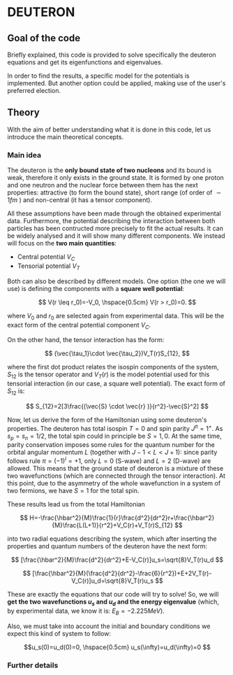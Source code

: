 # DEUTERON

## Goal of the code

Briefly explained, this code is provided to solve specifically the deuteron equations and get its eigenfunctions and eigenvalues.

In order to find the results, a specific model for the potentials is implemented. But another option could be applied, making use of the user's preferred election.

## Theory

With the aim of better understanding what it is done in this code, let us introduce the main theoretical concepts.

### Main idea

The deuteron is the **only bound state of two nucleons** and its bound is weak, therefore it only exists in the ground state. It is formed by one proton and one neutron and the nuclear force between them has the next properties: attractive (to form the bound state), short range (of order of $\sim 1fm$ ) and non-central (it has a tensor component). 

All these assumptions have been made through the obtained experimental data. Furthermore, the potential describing the interaction between both particles has been contructed more precisely to fit the actual results. It can be widely analysed and it will show many different components. We instead will focus on the **two main quantities**:
- Central potential $V_C$
- Tensorial potential $V_T$

Both can also be described by different models. One option (the one we will use) is defining the components with a **square well potential**:

$$ V(r \leq r_0)=-V_0, \hspace{0.5cm} V(r > r_0)=0.
$$

where $V_0$ and $r_0$ are selected again from experimental data. This will be the exact form of the central potential component $V_C$.

On the other hand, the tensor interaction has the form:

$$ (\vec{\tau_1}\cdot \vec{\tau_2})V_T(r)S_{12},
$$

where the first dot product relates the isospin components of the system, $S_{12}$ is the tensor operator and $V_T(r)$ is the model potential used for this tensorial interaction (in our case, a square well potential). The exact form of $S_{12}$ is:

$$ S_{12}=2[3\frac{(\vec{S} \cdot \vec{r} )}{r^2}-\vec{S}^2]
$$

Now, let us derive the form of the Hamiltonian using some deuteron's properties. The deuteron has total isospin $T=0$ and spin parity $J^{\pi}=1^+$. As $s_p=s_n=1/2$, the total spin could in principle be $S=1,0$. At the same time, parity conservation imposes some rules for the quantum number for the orbital angular momentum $L$ (together with $J-1 < L < J+1$): since parity follows rule $\pi=(-1)^l=+1$, only $L=0$ (S-wave) and $L=2$ (D-wave) are allowed. This means that the ground state of deuteron is a mixture of these two wavefunctions (which are connected through the tensor interaction). At this point, due to the asymmetry of the whole wavefunction in a system of two fermions, we have $S=1$ for the total spin.

These results lead us from the total Hamiltonian

$$ H=-\frac{\hbar^2}{M}\frac{1}{r}\frac{d^2}{dr^2}r+\frac{\hbar^2}{M}\frac{L(L+1)}{r^2}+V_C(r)+V_T(r)S_{12}
$$

into two radial equations describing the system, which after inserting the properties and quantum numbers of the deuteron have the next form:

$$ [\frac{\hbar^2}{M}\frac{d^2}{dr^2}+E-V_C(r)]u_s=\sqrt{8}V_T(r)u_d
$$

$$ [\frac{\hbar^2}{M}(\frac{d^2}{dr^2}-\frac{6}{r^2})+E+2V_T(r)-V_C(r)]u_d=\sqrt{8}V_T(r)u_s
$$

These are exactly the equations that our code will try to solve! So, we will **get the two wavefunctions $u_s$ and $u_d$ and the energy eigenvalue** (which, by experimental data, we know it is: $E_B=-2.225 MeV$).

Also, we must take into account the initial and boundary conditions we expect this kind of system to follow:

$$u_s(0)=u_d(0)=0, \hspace{0.5cm} u_s(\infty)=u_d(\infty)=0
$$

### Further details
